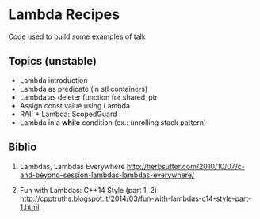 Lambda Recipes
==============

Code used to build some examples of talk


Topics (unstable)
-----------------

* Lambda introduction
* Lambda as predicate (in stl containers)
* Lambda as deleter function for shared\_ptr
* Assign const value using Lambda
* RAII + Lambda: ScopedGuard
* Lambda in a **while** condition (ex.: unrolling stack pattern)


Biblio
------

1. Lambdas, Lambdas Everywhere
http://herbsutter.com/2010/10/07/c-and-beyond-session-lambdas-lambdas-everywhere/

2. Fun with Lambdas: C++14 Style (part 1, 2)
http://cpptruths.blogspot.it/2014/03/fun-with-lambdas-c14-style-part-1.html

